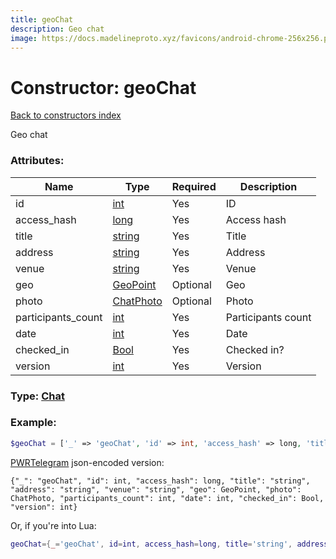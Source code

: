 ```yaml
---
title: geoChat
description: Geo chat
image: https://docs.madelineproto.xyz/favicons/android-chrome-256x256.png
---
```

# Constructor: geoChat  
[Back to constructors index](index.md)



Geo chat

### Attributes:

| Name     |    Type       | Required | Description |
|----------|---------------|----------|-------------|
|id|[int](../types/int.md) | Yes|ID|
|access\_hash|[long](../types/long.md) | Yes|Access hash|
|title|[string](../types/string.md) | Yes|Title|
|address|[string](../types/string.md) | Yes|Address|
|venue|[string](../types/string.md) | Yes|Venue|
|geo|[GeoPoint](../types/GeoPoint.md) | Optional|Geo|
|photo|[ChatPhoto](../types/ChatPhoto.md) | Optional|Photo|
|participants\_count|[int](../types/int.md) | Yes|Participants count|
|date|[int](../types/int.md) | Yes|Date|
|checked\_in|[Bool](../types/Bool.md) | Yes|Checked in?|
|version|[int](../types/int.md) | Yes|Version|



### Type: [Chat](../types/Chat.md)


### Example:

```php
$geoChat = ['_' => 'geoChat', 'id' => int, 'access_hash' => long, 'title' => 'string', 'address' => 'string', 'venue' => 'string', 'geo' => GeoPoint, 'photo' => ChatPhoto, 'participants_count' => int, 'date' => int, 'checked_in' => Bool, 'version' => int];
```  

[PWRTelegram](https://pwrtelegram.xyz) json-encoded version:

```
{"_": "geoChat", "id": int, "access_hash": long, "title": "string", "address": "string", "venue": "string", "geo": GeoPoint, "photo": ChatPhoto, "participants_count": int, "date": int, "checked_in": Bool, "version": int}
```


Or, if you're into Lua:

```lua
geoChat={_='geoChat', id=int, access_hash=long, title='string', address='string', venue='string', geo=GeoPoint, photo=ChatPhoto, participants_count=int, date=int, checked_in=Bool, version=int}

```


